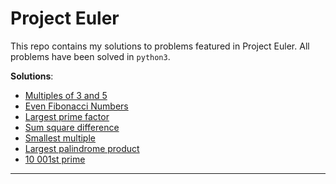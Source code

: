 # Project Euler

This repo contains my solutions to problems featured in
Project Euler. All problems have been solved in `python3`.

**Solutions**:

- [Multiples of 3 and 5](src/01.py)
- [Even Fibonacci Numbers](src/02.py)
- [Largest prime factor](src/03.py)
- [Sum square difference](src/04.py)
- [Smallest multiple](src/05.py)
- [Largest palindrome product](src/06.py)
- [10 001st prime](src/07.py)

---
